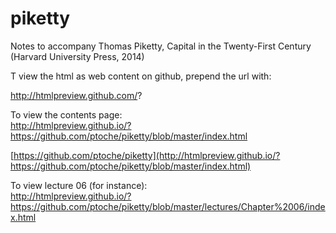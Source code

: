 # piketty
Notes to accompany Thomas Piketty, Capital in the Twenty-First Century (Harvard University Press, 2014)  

T view the html as web content on github, prepend the url with:  

http://htmlpreview.github.com/?

To view the contents page:  
http://htmlpreview.github.io/?https://github.com/ptoche/piketty/blob/master/index.html

[https://github.com/ptoche/piketty](http://htmlpreview.github.io/?https://github.com/ptoche/piketty/blob/master/index.html)

To view lecture 06 (for instance):  
http://htmlpreview.github.io/?https://github.com/ptoche/piketty/blob/master/lectures/Chapter%2006/index.html



